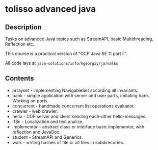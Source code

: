 # tolisso advanced java
## Description
Tasks on advanced Java topics such as StreamAPI, basic Multithreading, Reflection etc.

This course is a practical version of "OCP Java SE 11 part II".

All code lays at `java-solutions/info/kgeorgiy/ja/malko`
## Contents
* arrayset - implementing NavigableSet according all invariants.
* bank - simple application with server and user parts, imitating bank. Working on ports.
* concurrent - handmade concurrent list operations evaluator.
* crawler - web crawler.
* hello - UDP server and client sending each-other hello-messages.
* i18n - Localization and text analize.
* implementor - abstract class or interface basic implementor, with reflection and JavaDoc.
* student - StreamAPI and Generics.
* walk - writing hashes of file or all files in subdirecories.
